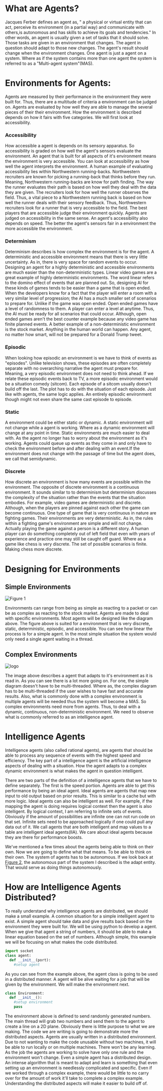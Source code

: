 # What are Agents?

 Jacques Ferber defines an agent as, " a physical or virtual entity that can act, perceive its environment (in a partial way) and communicate with others,is autonomous and has skills to achieve its goals and tendencies." In other words, an agent is usually given a set of tasks that it should solve. Those tasks are given in an environment that changes. The agent in question should adapt to those new changes. The agent's result should change when the environment changes. One agent is just a agent on a system. Where as if the system contains more than one agent the system is referred to as a "Multi-agent system"(MAS).

# Environments for Agents:

Agents are measured by their performance in the environment they were built for. Thus, there are a multitude of criteria a environment can be judged on. Agents are evaluated by how well they are able to manage the several pieces of their their environment. How the environment is described depends on how it fairs with five categories. We will first look at accessibility.

### Accessibility
How accessible a agent is depends on its sensory apparatus. So accessibility is graded on how well the agent's sensors evaluate the environment. An agent that is built for all aspects of it's environment means the environment is very accessible. You can look at accessibility as how well the agent interprets the environment. A human example of evaluating accessibility lies within Northwestern running-backs. Northwestern recruiters are known for picking a running-back that thinks before they run. Meaning, Northwestern running-backs are know for path finding. The way the runner evaluates their path is based on how well they deal with the data they are given. The recruiters look for how well the runner observes the field. Thus, a vital piece to a Northwestern running back is based on how well the runner deals with their sensory feedback. Thus, Northwestern recruiters look for a runner that is very accessible to the field. The best players that are accessible judge their environment quickly. Agents are judged on accessibility in the same sense. An agent's accessibility also depends on speed. The better the agent's sensors fair in a environment the more accessible the environment.

### Determinism
Determinism describes is how complex the environment is for the agent. A deterministic and accessible environment means that there is very little uncertainty. As in, there is very space for random events to occur. Designing an agent for a highly deterministic and accessible environments are much easier than the non-deterministic types. Linear video games are a great example of highly deterministic environments. The word linear refers to the domino effect of events that are planned out. So, designing AI for these kinds of games tends to be easier than a game that is open ended. When the developers know for a fact that the player will enter a room with a very similar level of progression; the AI has a much smaller set of scenarios to prepare for. Unlike if the game was open ended. Open ended games have a level of randomness to them. A player can enter a level at anytime. Thus, the AI must be ready for all scenarios that could occur. Although, open ended games aren't the best counter example because any video game has finite planned events. A better example of a non-deterministic environment is the stock market. Anything in the human world can happen. Any agent, no matter how smart, will not be prepared for a Donald Trump tweet.

### Episodic
When looking how episodic an environment is we have to think of events as "episodes". Unlike television shows, these episodes are often completely separate with no overarching narrative the agent must prepare for. Meaning, a very episodic environment does not need to think ahead. If we relate these episodic events back to TV, a more episodic environment would be a situation comedy (sitcom). Each episode of a sitcom usually doesn't build off the last. The plot has to do with the situation of each episode. Just like with agents, the same logic applies. An entirely episodic environment though might not even share the same cast episode to episode.

### Static
A environment could be either static or dynamic. A static environment will not change while a agent is working. Where as a dynamic environment will change at any point in time. Static environments are much easier to deal with. As the agent no longer has to worry about the environment as it's working. Agents could queue up events as they come in and only have to check the environment before and after dealing with an event.If the environment does not change with the passage of time but the agent does, we call that semidynamic.

### Discrete
How discrete an environment is how many events are possible within the environment. The opposite of discrete environment is a continuous environment. It sounds similar to to determinism but determinism discusses the complexity of the situation rather than the events that the situation embodies. For example, video games are deterministic and discrete. Although, when the players are pinned against each other the game can become continuous. One type of game that is very continuous in nature are fighting games. Their environments are very deterministic. As in, the rules within a fighting game's environment are simple and will not change. Actually playing the game against a person is a different story. A human player can do something completely out of left field that even with years of experience and practice one may still be caught off guard. Where as a game like chess is very discrete. The set of possible scenarios is finite. Making chess more discrete.

# Designing for Environments

## Simple Environments
![Figure 1](/images/basicDesign.png)

Environments can range from being as simple as reacting to a packet or can be as complex as reacting to the stock market. Agents are made to deal with specific environments. Most agents will be designed like the diagram above. The figure above is suited for a environment that is very discrete, static, deterministic, episodic, and accessible. You can see how linear the process is for a simple agent. In the most simple situation the system would only need a single agent waiting in a thread.

## Complex Environments
[Figure 2]: /images/complexDesign.png
![logo][Figure 2]


The image above describes a agent that adapts to it's environment as it is read in. As you can see there is a lot more going on. For one, the simple diagram doesn't have to be multi-threaded. Where as, the complex diagram has to be multi-threaded if the user wishes to have fast and accurate results. Also, what is commonly done with a complex environment is multiple agents will be needed thus the system will become a MAS. So complex environments need more from agents. Thus, to deal with a dynamic, continuous, non-deterministic environment. We need to observe what is commonly referred to as an intelligence agent.

# Intelligence Agents
Intelligence agents (also called rational agents), are agents that should be able to process any sequence of events with the highest speed and efficiency. The key part of a intelligence agent is the artificial intelligence aspects of dealing with a situation. How the agent adapts to a complex dynamic environment is what makes the agent in question intelligent.

There are two parts of the definition of a intelligence agents that we have to define separately. The first is the speed portion. Agents are able to get this performance by being an ideal agent. Ideal agents are agents that map new input to old output based on prior results. This is similar to a cache but with more logic. Ideal agents can also be intelligent as well. For example, if the mapping the agent is doing requires logical context then the agent is also intelligent. By logical context, I am referring to infinite sets of events. Obviously if the amount of possibilities are infinite one can not run code on that set. Infinite sets need to be approached logically if one could pull any data out of it. We call agents that are both intelligent and map values to a table are intelligent ideal agents(IIA). We care about ideal agents because they are there for performance boosts.

We've mentioned a few times about the agents being able to think on their own. Now we are going to define what that means. To be able to think on their own. The system of agents has to be autonomous. If we look back at [Figure 2], the autonomous part of the system I described is the adapt entity. That would serve as doing things autonomously.

# How are Intelligence Agents Distributed?
To really understand why intelligence agents are distributed, we should make a small example. A common situation for a simple intelligent agent to exist. A simple agent should take data and give results back based on the environment they were built for. We will be using python to develop a agent. When we give that agent a string of numbers, it should be able to make a linear equation based on the set of numbers. Although simple, this example we will be focusing on what makes the code distributed.
```python
import socket
class agent:
  def __init__(port):
    #setup agent
```   
As you can see from the example above, the agent class is going to be used in a distributed manner. A agent will be alive waiting for a job that will be given by the environment. We will make the environment next.
```python
class Environment:
  def __init__():
    #setup environment
    pass
```
The environment above is defined to send randomly generated numbers. The main thread will grab two numbers and send them to the agent to create a line on a 2D plane. Obviously there is little purpose to what we are making. The code we are writing is going to demonstrate more the distributed aspects. Agents are usually written in a distributed environment. Due to not wanting to make the code unusable without two machines, it will be able to run locally or on multiple machines. There won't be any learning. As the job the agents are working to solve have only one rule and the environment won't change. Even a simple agent has a distributed design. An intense algorithm that is meant to adapt and learn is something that even setting up an environment is needlessly complicated and specific. Even if we worked through a complex example, there would be little to no carry over for the amount of work it'll take to complete a complex example. Understanding the distributed aspects will make it easier to build off of.  
